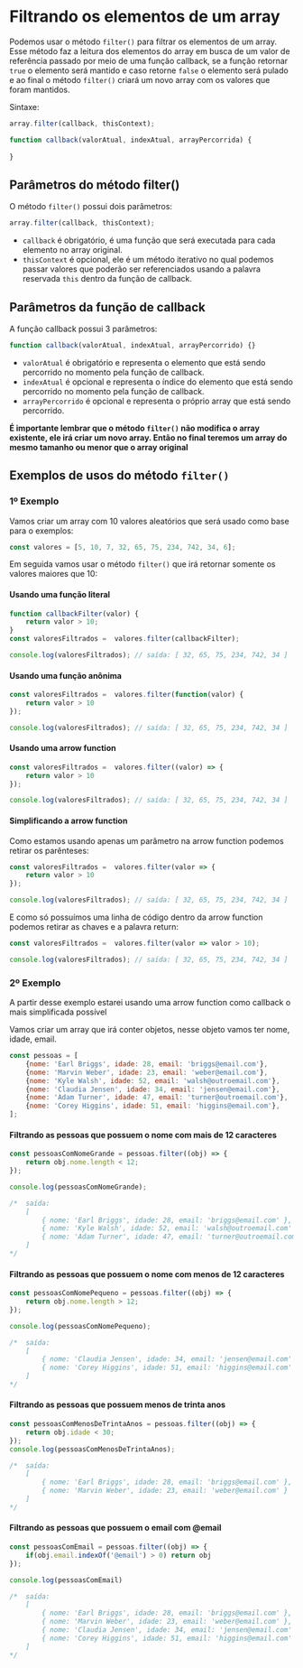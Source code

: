 # Filtrando os elementos de um array

Podemos usar o método `filter()` para filtrar os elementos de um array. Esse método faz a leitura dos elementos do array em busca de um valor de referência passado por meio de uma função callback, se a função retornar `true` o elemento será mantido e caso retorne `false` o elemento será pulado e ao final o método `filter()` criará um novo array com os valores que foram mantidos.

Sintaxe:

```js
array.filter(callback, thisContext);

function callback(valorAtual, indexAtual, arrayPercorrida) {
    
}
```

## Parâmetros do método filter()

O método `filter()` possui dois parâmetros:

```js
array.filter(callback, thisContext);
```

* `callback` é obrigatório, é uma função que será executada para cada elemento no array original.
* `thisContext` é opcional, ele é um método iterativo no qual podemos passar valores que poderão ser referenciados usando a palavra reservada `this` dentro da função de callback.

## Parâmetros da função de callback

A função callback possui 3 parâmetros:

```js
function callback(valorAtual, indexAtual, arrayPercorrido) {}
```

* `valorAtual` é obrigatório e representa o elemento que está sendo percorrido no momento pela função de callback.
* `indexAtual` é opcional e representa o índice do elemento que está sendo percorrido no momento pela função de callback.
* `arrayPercorrido` é opcional e representa o próprio array que está sendo percorrido.

**É importante lembrar que o método `filter()` não modifica o array existente, ele irá criar um novo array. Então no final teremos um array do mesmo tamanho ou menor que o array original**

## Exemplos de usos do método `filter()`

### 1º Exemplo

Vamos criar um array com 10 valores aleatórios que será usado como base para o exemplos:

```js
const valores = [5, 10, 7, 32, 65, 75, 234, 742, 34, 6];
```

Em seguida vamos usar o método `filter()` que irá retornar somente os valores maiores que 10:

#### Usando uma função literal

```js
function callbackFilter(valor) {
    return valor > 10;
}
const valoresFiltrados =  valores.filter(callbackFilter);

console.log(valoresFiltrados); // saída: [ 32, 65, 75, 234, 742, 34 ]
```

#### Usando uma função anônima

```js
const valoresFiltrados =  valores.filter(function(valor) {
    return valor > 10
});

console.log(valoresFiltrados); // saída: [ 32, 65, 75, 234, 742, 34 ]
```

#### Usando uma arrow function

```js
const valoresFiltrados =  valores.filter((valor) => {
    return valor > 10
});

console.log(valoresFiltrados); // saída: [ 32, 65, 75, 234, 742, 34 ]
```

#### Simplificando a arrow function

Como estamos usando apenas um parâmetro na arrow function podemos retirar os parênteses:

```js
const valoresFiltrados =  valores.filter(valor => {
    return valor > 10
});

console.log(valoresFiltrados); // saída: [ 32, 65, 75, 234, 742, 34 ]
```

E como só possuímos uma linha de código dentro da arrow function podemos retirar as chaves e a palavra return:

```js
const valoresFiltrados =  valores.filter(valor => valor > 10);

console.log(valoresFiltrados); // saída: [ 32, 65, 75, 234, 742, 34 ]
```

### 2º Exemplo

A partir desse exemplo estarei usando uma arrow function como callback o mais simplificada possível

Vamos criar um array que irá conter objetos, nesse objeto vamos ter nome, idade, email.

```js
const pessoas = [
    {nome: 'Earl Briggs', idade: 28, email: 'briggs@email.com'},
    {nome: 'Marvin Weber', idade: 23, email: 'weber@email.com'},
    {nome: 'Kyle Walsh', idade: 52, email: 'walsh@outroemail.com'},
    {nome: 'Claudia Jensen', idade: 34, email: 'jensen@email.com'},
    {nome: 'Adam Turner', idade: 47, email: 'turner@outroemail.com'},
    {nome: 'Corey Higgins', idade: 51, email: 'higgins@email.com'},
];
```

#### Filtrando as pessoas que possuem o nome com mais de 12 caracteres

```js
const pessoasComNomeGrande = pessoas.filter((obj) => {
    return obj.nome.length < 12;
});

console.log(pessoasComNomeGrande);

/*  saída:
    [
        { nome: 'Earl Briggs', idade: 28, email: 'briggs@email.com' },
        { nome: 'Kyle Walsh', idade: 52, email: 'walsh@outroemail.com' },
        { nome: 'Adam Turner', idade: 47, email: 'turner@outroemail.com' }
    ]
*/
```

#### Filtrando as pessoas que possuem o nome com menos de 12 caracteres

```js
const pessoasComNomePequeno = pessoas.filter((obj) => {
    return obj.nome.length > 12;
});

console.log(pessoasComNomePequeno);

/*  saída:
    [
        { nome: 'Claudia Jensen', idade: 34, email: 'jensen@email.com' },
        { nome: 'Corey Higgins', idade: 51, email: 'higgins@email.com' }
    ]
*/
```

#### Filtrando as pessoas que possuem menos de trinta anos

```js
const pessoasComMenosDeTrintaAnos = pessoas.filter((obj) => {
    return obj.idade < 30;
});
console.log(pessoasComMenosDeTrintaAnos);

/*  saída:
    [
        { nome: 'Earl Briggs', idade: 28, email: 'briggs@email.com' },
        { nome: 'Marvin Weber', idade: 23, email: 'weber@email.com' }
    ]
*/
```

#### Filtrando as pessoas que possuem o email com @email

```js
const pessoasComEmail = pessoas.filter((obj) => {
    if(obj.email.indexOf('@email') > 0) return obj
});

console.log(pessoasComEmail)

/*  saída:
    [
        { nome: 'Earl Briggs', idade: 28, email: 'briggs@email.com' },
        { nome: 'Marvin Weber', idade: 23, email: 'weber@email.com' },
        { nome: 'Claudia Jensen', idade: 34, email: 'jensen@email.com' },
        { nome: 'Corey Higgins', idade: 51, email: 'higgins@email.com' }
    ]
*/
```